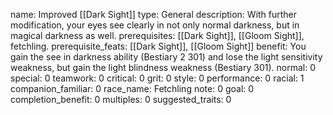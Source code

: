 name: Improved [[Dark Sight]]
type: General
description: With further modification, your eyes see clearly in not only normal darkness, but in magical darkness as well.
prerequisites: [[Dark Sight]], [[Gloom Sight]], fetchling.
prerequisite_feats: [[Dark Sight]], [[Gloom Sight]]
benefit: You gain the see in darkness ability (Bestiary 2 301) and lose the light sensitivity weakness, but gain the light blindness weakness (Bestiary 301).
normal: 0
special: 0
teamwork: 0
critical: 0
grit: 0
style: 0
performance: 0
racial: 1
companion_familiar: 0
race_name: Fetchling
note: 0
goal: 0
completion_benefit: 0
multiples: 0
suggested_traits: 0
